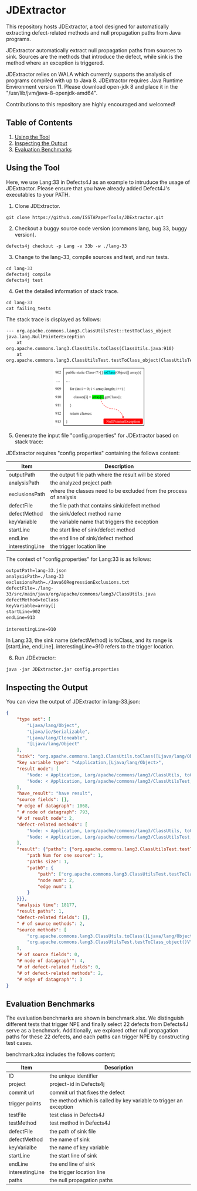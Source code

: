 # JDExtractor

This repository hosts JDExtractor, a tool designed for automatically extracting defect-related methods and null propagation paths from Java programs.

JDExtractor automatically extract null propagation paths from sources to sink. Sources are the methods that introduce the defect, while sink is the method where an exception is triggered.

JDExtractor relies on WALA which currently supports the analysis of programs compiled with up to Java 8. JDExtractor requires Java Runtime Environment version 11. Please download open-jdk 8 and place it in the "/usr/lib/jvm/java-8-openjdk-amd64".

Contributions to this repository are highly encouraged and welcomed!

## Table of Contents
1. [Using the Tool](#Using-the-Tool)
2. [Inspecting the Output](#inspecting-the-output)
3. [Evaluation Benchmarks](#Evaluation-Benchmarks)


## Using the Tool
Here, we use Lang:33 in Defects4J as an example to intruduce the usage of JDExtractor. Please ensure that you have already added Defect4J's executables to your PATH.
1. Clone JDExtractor.
```
git clone https://github.com/ISSTAPaperTools/JDExtractor.git
```
2. Checkout a buggy source code version (commons lang, bug 33, buggy version).

```
defects4j checkout -p Lang -v 33b -w ./lang-33
```
3. Change to the lang-33, compile sources and test, and run tests.
```
cd lang-33
defects4j compile
defects4j test
```
4. Get the detailed information of stack trace.
```
cd lang-33
cat failing_tests
```


The stack trace is displayed as follows:
```
--- org.apache.commons.lang3.ClassUtilsTest::testToClass_object
java.lang.NullPointerException
	at org.apache.commons.lang3.ClassUtils.toClass(ClassUtils.java:910)
	at org.apache.commons.lang3.ClassUtilsTest.testToClass_object(ClassUtilsTest.java:910)
```
<div align="center"> <img src="./lang-33.png" alt="drawing" width="250"/> </div>

5. Generate the input file "config.properties" for JDExtractor based on stack trace:

JDExtractor requires "config.properties" containing the follows content:

| Item        | Description                                                                                     |
|-------------|-------------------------------------------------------------------------------------------------|
| outputPath                   | the output file path where the result will be stored                           |
| analysisPath                 | the analyzed project path                                                      |
| exclusionsPath               | where the classes need to be excluded from the process of analysis             |
| defectFile                   | the file path that contains sink/defect method                                 |
| defectMethod                 | the sink/defect method name                                                    |
| keyVariable                  | the variable name that triggers the exception                                  |
| startLine                    | the start line of sink/defect method                                           |
| endLine                      | the end line of sink/defect method                                             |
| interestingLine              | the trigger location line                                                      |




The context of "config.properties" for Lang:33 is as follows:
```
outputPath=lang-33.json
analysisPath=./lang-33
exclusionsPath=./Java60RegressionExclusions.txt
defectFile=./lang-33/src/main/java/org/apache/commons/lang3/ClassUtils.java
defectMethod=toClass
keyVariable=array[]
startLine=902
endLine=913

interestingLine=910
```
In Lang:33, the sink name (defectMethod) is toClass, and its range is [startLine, endLine]. interestingLine=910 refers to the trigger location.

6. Run JDExtractor:

```
java -jar JDExtractor.jar config.properties
```

## Inspecting the Output

You can view the output of JDExtractor in lang-33.json:

```json
{
    "type set": [
        "Ljava/lang/Object",
        "Ljava/io/Serializable",
        "Ljava/lang/Cloneable",
        "[Ljava/lang/Object"
    ],
    "sink": "org.apache.commons.lang3.ClassUtils.toClass([Ljava/lang/Object;)[Ljava/lang/Class;",
    "key variable type": "<Application,[Ljava/lang/Object>",
    "result node": [
        "Node: < Application, Lorg/apache/commons/lang3/ClassUtils, toClass([Ljava/lang/Object;)[Ljava/lang/Class; > Context: Everywhere",
        "Node: < Application, Lorg/apache/commons/lang3/ClassUtilsTest, testToClass_object()V > Context: Everywhere"
    ],
    "have_result": "have result",
    "source fields": [],
    "# edge of datagraph": 1068,
    " # node of datagraph": 793,
    "# of result node": 2,
    "defect-related methods": [
        "Node: < Application, Lorg/apache/commons/lang3/ClassUtils, toClass([Ljava/lang/Object;)[Ljava/lang/Class; > Context: Everywhere",
        "Node: < Application, Lorg/apache/commons/lang3/ClassUtilsTest, testToClass_object()V > Context: Everywhere"
    ],
    "result": {"paths": {"org.apache.commons.lang3.ClassUtilsTest.testToClass_object()V": {
        "path Num for one source": 1,
        "paths size": 1,
        "path0": {
            "path": ["org.apache.commons.lang3.ClassUtilsTest.testToClass_object()V---call---org.apache.commons.lang3.ClassUtils.toClass([Ljava/lang/Object;)[Ljava/lang/Class;"],
            "node num": 2,
            "edge num": 1
        }
    }}},
    "analysis time": 18177,
    "result paths": 1,
    "defect-related fields": [],
    " # of source methods": 2,
    "source methods": [
        "org.apache.commons.lang3.ClassUtils.toClass([Ljava/lang/Object;)[Ljava/lang/Class;",
        "org.apache.commons.lang3.ClassUtilsTest.testToClass_object()V"
    ],
    "# of source fields": 0,
    "# node of datagraph'": 4,
    "# of defect-related fields": 0,
    "# of defect-related methods": 2,
    "# edge of datagraph'": 3
}
```
## Evaluation Benchmarks
The evaluation benchmarks are shown in benchmark.xlsx. We distinguish different tests that trigger NPE and finally select 22 defects from Defects4J serve as a benchmark. Additionally, we explored other null propagation paths for these 22 defects, and each paths can trigger NPE by constructing test cases.

benchmark.xlsx includes the follows content:

| Item        | Description                                                                                     |
|-------------|-------------------------------------------------------------------------------------------------|
| ID                           | the unique identifier                                                          |
| project                      | project-id in Defects4j                                                        |
| commit url                   | commit url that fixes the defect                                               |
| trigger points               | the method which is called by key variable to trigger an exception             |
| testFile                     | test class in Defects4J                                                        |
| testMethod                   | test method in Defects4J                                                       |
| defectFile                   | the path of sink file                                                          |
| defectMethod                 | the name of sink                                                               |
| keyVarialbe                  | the name of key variable                                                       |
| startLine                    | the start line of sink                                                         |
| endLine                      | the end line of sink                                                           |
| interestingLine              | the trigger location line                                                      |
| paths                        | the null propagation paths                                                     |



